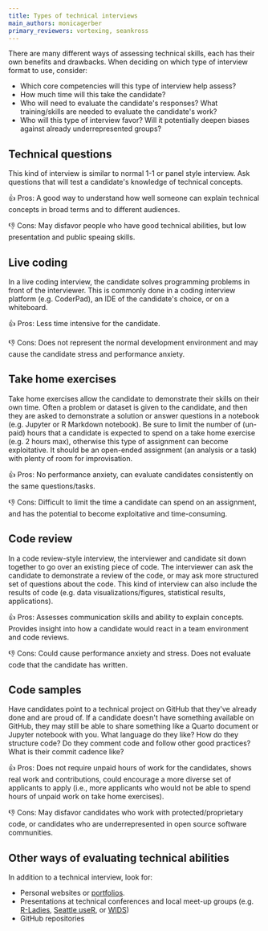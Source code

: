 ```yaml
---
title: Types of technical interviews
main_authors: monicagerber
primary_reviewers: vortexing, seankross
---
```


There are many different ways of assessing technical skills, each has their own benefits and drawbacks. When deciding on which type of interview format to use, consider:
- Which core competencies will this type of interview help assess?
- How much time will this take the candidate?
- Who will need to evaluate the candidate's responses? What training/skills are needed to evaluate the candidate's work?
- Who will this type of interview favor? Will it potentially deepen biases against already underrepresented groups?

## Technical questions

This kind of interview is similar to normal 1-1 or panel style interview. Ask questions that will test a candidate's knowledge of technical concepts. 

👍 Pros: A good way to understand how well someone can explain technical concepts in broad terms and to different audiences. 

👎 Cons: May disfavor people who have good technical abilities, but low presentation and public speaing skills. 

## Live coding

In a live coding interview, the candidate solves programming problems in front of the interviewer. This is commonly done in a coding interview platform (e.g. CoderPad), an IDE of the candidate's choice, or on a whiteboard.

👍 Pros: Less time intensive for the candidate.

👎 Cons: Does not represent the normal development environment and may cause the candidate stress and performance anxiety.

## Take home exercises 

Take home exercises allow the candidate to demonstrate their skills on their own time. Often a problem or dataset is given to the candidate, and then they are asked to demonstrate a solution or answer questions in a notebook (e.g. Jupyter or R Markdown notebook). Be sure to limit the number of (un-paid) hours that a candidate is expected to spend on a take home exercise (e.g. 2 hours max), otherwise this type of assignment can become exploitative. It should be an open-ended assignment (an analysis or a task) with plenty of room for improvisation.

👍 Pros: No performance anxiety, can evaluate candidates consistently on the same questions/tasks.

👎 Cons: Difficult to limit the time a candidate can spend on an assignment, and has the potential to become exploitative and time-consuming.

## Code review

In a code review-style interview, the interviewer and candidate sit down together to go over an existing piece of code. The interviewer can ask the candidate to demonstrate a review of the code, or may ask more structured set of questions about the code. This kind of interview can also include the results of code (e.g. data visualizations/figures, statistical results, applications). 

👍 Pros: Assesses communication skills and ability to explain concepts. Provides insight into how a candidate would react in a team environment and code reviews.

👎 Cons: Could cause performance anxiety and stress. Does not evaluate code that the candidate has written.

## Code samples

Have candidates point to a technical project on GitHub that they've already done and are proud of. If a candidate doesn't have something available on GitHub, they may still be able to share something like a Quarto document or Jupyter notebook with you. What language do they like? How do they structure code? Do they comment code and follow other good practices? What is their commit cadence like? 

👍 Pros: Does not require unpaid hours of work for the candidates, shows real work and contributions, could encourage a more diverse set of applicants to apply (i.e., more applicants who would not be able to spend hours of unpaid work on take home exercises).

👎 Cons: May disfavor candidates who work with protected/proprietary code, or candidates who are underrepresented in open source software communities.


## Other ways of evaluating technical abilities

In addition to a technical interview, look for:

* Personal websites or [portfolios](https://www.rctatman.com/files/Tatman_2018_DataSciencePortfolios_DC.pdf).
* Presentations at technical conferences and local meet-up groups (e.g. [R-Ladies](https://rladies.org), [Seattle useR](https://www.meetup.com/seattle-user/), or [WIDS](https://www.widspugetsound.org))
* GitHub repositories
